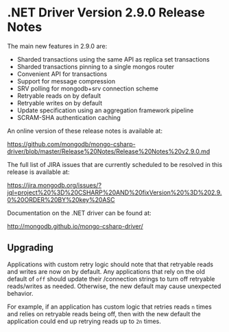 # .NET Driver Version 2.9.0 Release Notes

The main new features in 2.9.0 are:

* Sharded transactions using the same API as replica set transactions
* Sharded transactions pinning to a single mongos router
* Convenient API for transactions
* Support for message compression
* SRV polling for mongodb+srv connection scheme
* Retryable reads on by default
* Retryable writes on by default
* Update specification using an aggregation framework pipeline
* SCRAM-SHA authentication caching

An online version of these release notes is available at:

https://github.com/mongodb/mongo-csharp-driver/blob/master/Release%20Notes/Release%20Notes%20v2.9.0.md

The full list of JIRA issues that are currently scheduled to be resolved in this release is available at:

https://jira.mongodb.org/issues/?jql=project%20%3D%20CSHARP%20AND%20fixVersion%20%3D%202.9.0%20ORDER%20BY%20key%20ASC


Documentation on the .NET driver can be found at:

http://mongodb.github.io/mongo-csharp-driver/

## Upgrading

Applications with custom retry logic should note that that retryable reads and writes are now on by default. Any applications that rely on the old default of `off` should update their /connection strings to turn off retryable reads/writes as needed. Otherwise, the new default may cause unexpected behavior.

For example, if an application has custom logic that retries reads `n` times and relies on retryable reads being off, then with the new default the application could end up retrying reads up to `2n` times.
